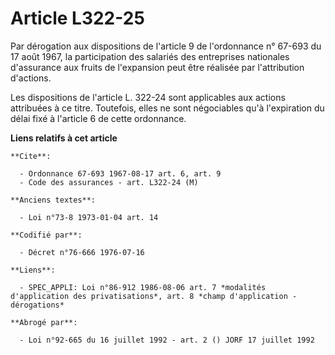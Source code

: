 # Article L322-25

Par dérogation aux dispositions de l'article 9 de l'ordonnance n° 67-693 du 17 août 1967, la participation des salariés des
entreprises nationales d'assurance aux fruits de l'expansion peut être réalisée par l'attribution d'actions.

Les dispositions de l'article L. 322-24 sont applicables aux actions attribuées à ce titre. Toutefois, elles ne sont
négociables qu'à l'expiration du délai fixé à l'article 6 de cette ordonnance.

**Liens relatifs à cet article**

	**Cite**:

	  - Ordonnance 67-693 1967-08-17 art. 6, art. 9
	  - Code des assurances - art. L322-24 (M)

	**Anciens textes**:

	  - Loi n°73-8 1973-01-04 art. 14

	**Codifié par**:

	  - Décret n°76-666 1976-07-16

	**Liens**:

	  - SPEC_APPLI: Loi n°86-912 1986-08-06 art. 7 *modalités d'application des privatisations*, art. 8 *champ d'application - dérogations*

	**Abrogé par**:

	  - Loi n°92-665 du 16 juillet 1992 - art. 2 () JORF 17 juillet 1992
